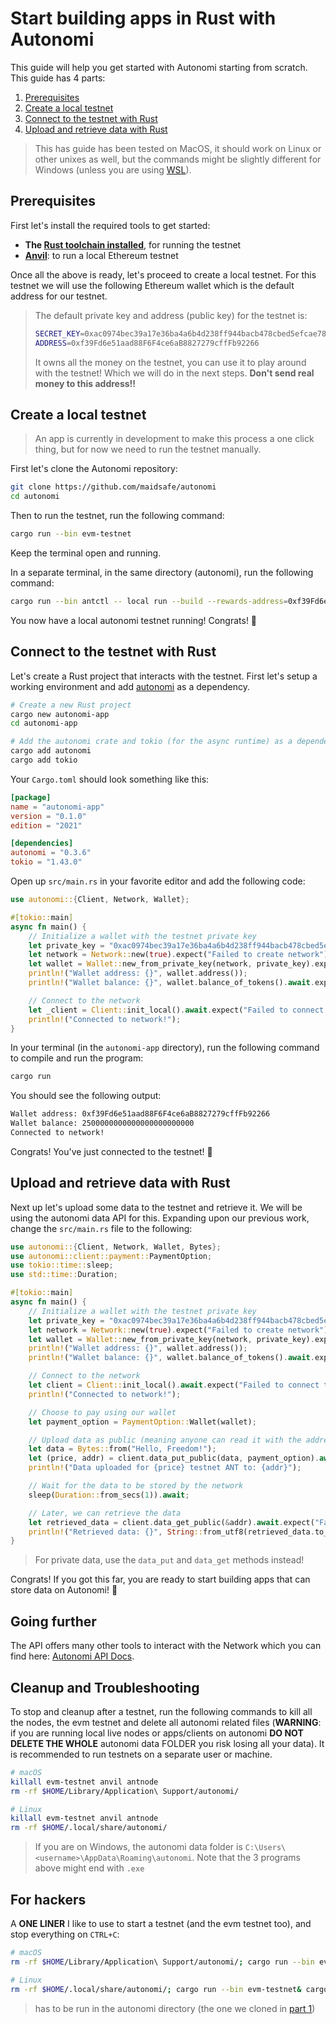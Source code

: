 # Start building apps in Rust with Autonomi

This guide will help you get started with Autonomi starting from scratch. This guide has 4 parts:

1. [Prerequisites](#prerequisites)
2. [Create a local testnet](#create-a-local-testnet)
3. [Connect to the testnet with Rust](#connect-to-the-testnet-with-rust)
4. [Upload and retrieve data with Rust](#upload-and-retrieve-data-with-rust)

> This has guide has been tested on MacOS, it should work on Linux or other unixes as well, but the commands might be slightly different for Windows (unless you are using [WSL](https://learn.microsoft.com/en-us/windows/wsl/install)).

## Prerequisites

First let's install the required tools to get started:

- **The [Rust toolchain installed](https://www.rust-lang.org/tools/install)**, for running the testnet
- **[Anvil](https://book.getfoundry.sh/getting-started/installation)**: to run a local Ethereum testnet

Once all the above is ready, let's proceed to create a local testnet. For this testnet we will use the following Ethereum wallet which is the default address for our testnet. 

> The default private key and address (public key) for the testnet is:
> ```bash
> SECRET_KEY=0xac0974bec39a17e36ba4a6b4d238ff944bacb478cbed5efcae784d7bf4f2ff80
> ADDRESS=0xf39Fd6e51aad88F6F4ce6aB8827279cffFb92266
> ```
> It owns all the money on the testnet, you can use it to play around with the testnet! Which we will do in the next steps.
> **Don't send real money to this address!!**

## Create a local testnet

> An app is currently in development to make this process a one click thing, but for now we need to run the testnet manually. 

First let's clone the Autonomi repository:

```bash
git clone https://github.com/maidsafe/autonomi
cd autonomi
```

Then to run the testnet, run the following command:

```bash
cargo run --bin evm-testnet
```

Keep the terminal open and running. 

In a separate terminal, in the same directory (autonomi), run the following command:

```bash
cargo run --bin antctl -- local run --build --rewards-address=0xf39Fd6e51aad88F6F4ce6aB8827279cffFb92266
```

You now have a local autonomi testnet running! Congrats! 🎉

## Connect to the testnet with Rust

Let's create a Rust project that interacts with the testnet. First let's setup a working environment and add [autonomi](https://crates.io/crates/autonomi) as a dependency. 

```bash
# Create a new Rust project
cargo new autonomi-app
cd autonomi-app

# Add the autonomi crate and tokio (for the async runtime) as a dependency
cargo add autonomi
cargo add tokio
```

Your `Cargo.toml` should look something like this:

```toml
[package]
name = "autonomi-app"
version = "0.1.0"
edition = "2021"

[dependencies]
autonomi = "0.3.6"
tokio = "1.43.0"
```

Open up `src/main.rs` in your favorite editor and add the following code:

```rust
use autonomi::{Client, Network, Wallet};

#[tokio::main]
async fn main() {
    // Initialize a wallet with the testnet private key
    let private_key = "0xac0974bec39a17e36ba4a6b4d238ff944bacb478cbed5efcae784d7bf4f2ff80";
    let network = Network::new(true).expect("Failed to create network");
    let wallet = Wallet::new_from_private_key(network, private_key).expect("Failed to create wallet");
    println!("Wallet address: {}", wallet.address());
    println!("Wallet balance: {}", wallet.balance_of_tokens().await.expect("Failed to get balance"));

    // Connect to the network
    let _client = Client::init_local().await.expect("Failed to connect to network");
    println!("Connected to network!");
}
```

In your terminal (in the `autonomi-app` directory), run the following command to compile and run the program:

```bash
cargo run
```

You should see the following output:

```bash
Wallet address: 0xf39Fd6e51aad88F6F4ce6aB8827279cffFb92266
Wallet balance: 2500000000000000000000000
Connected to network!
```

Congrats! You've just connected to the testnet! 🎉

## Upload and retrieve data with Rust

Next up let's upload some data to the testnet and retrieve it. We will be using the autonomi data API for this. Expanding upon our previous work, change the `src/main.rs` file to the following:

```rust
use autonomi::{Client, Network, Wallet, Bytes};
use autonomi::client::payment::PaymentOption;
use tokio::time::sleep;
use std::time::Duration;

#[tokio::main]
async fn main() {
    // Initialize a wallet with the testnet private key
    let private_key = "0xac0974bec39a17e36ba4a6b4d238ff944bacb478cbed5efcae784d7bf4f2ff80";
    let network = Network::new(true).expect("Failed to create network");
    let wallet = Wallet::new_from_private_key(network, private_key).expect("Failed to create wallet");
    println!("Wallet address: {}", wallet.address());
    println!("Wallet balance: {}", wallet.balance_of_tokens().await.expect("Failed to get balance"));

    // Connect to the network
    let client = Client::init_local().await.expect("Failed to connect to network");
    println!("Connected to network!");

    // Choose to pay using our wallet
    let payment_option = PaymentOption::Wallet(wallet);

    // Upload data as public (meaning anyone can read it with the address)
    let data = Bytes::from("Hello, Freedom!");
    let (price, addr) = client.data_put_public(data, payment_option).await.expect("Failed to upload data");
    println!("Data uploaded for {price} testnet ANT to: {addr}");

    // Wait for the data to be stored by the network
    sleep(Duration::from_secs(1)).await;

    // Later, we can retrieve the data
    let retrieved_data = client.data_get_public(&addr).await.expect("Failed to retrieve data");
    println!("Retrieved data: {}", String::from_utf8(retrieved_data.to_vec()).expect("Failed to decode data"));
}
```

> For private data, use the `data_put` and `data_get` methods instead!

Congrats! If you got this far, you are ready to start building apps that can store data on Autonomi! 🎉

## Going further

The API offers many other tools to interact with the Network which you can find here: [Autonomi API Docs](https://docs.autonomi.com/developers/api-reference/).

## Cleanup and Troubleshooting

To stop and cleanup after a testnet, run the following commands to kill all the nodes, the evm testnet and delete all autonomi related files (**WARNING**: if you are running local live nodes or apps/clients on autonomi **DO NOT DELETE THE WHOLE** autonomi data FOLDER you risk losing all your data). It is recommended to run testnets on a separate user or machine. 

```bash
# macOS
killall evm-testnet anvil antnode
rm -rf $HOME/Library/Application\ Support/autonomi/

# Linux
killall evm-testnet anvil antnode
rm -rf $HOME/.local/share/autonomi/
```

> If you are on Windows, the autonomi data folder is `C:\Users\<username>\AppData\Roaming\autonomi`. Note that the 3 programs above might end with `.exe`

## For hackers

A **ONE LINER** I like to use to start a testnet (and the evm testnet too), and stop everything on `CTRL+C`:

```bash
# macOS
rm -rf $HOME/Library/Application\ Support/autonomi/; cargo run --bin evm-testnet& cargo run --bin antctl -- local run --build --rewards-address=0xf39Fd6e51aad88F6F4ce6aB8827279cffFb92266; cat || killall evm-testnet anvil antnode

# Linux
rm -rf $HOME/.local/share/autonomi/; cargo run --bin evm-testnet& cargo run --bin antctl -- local run --build --rewards-address=0xf39Fd6e51aad88F6F4ce6aB8827279cffFb92266; cat || killall evm-testnet anvil antnode
```

> has to be run in the autonomi directory (the one we cloned in [part 1](#create-a-local-testnet))